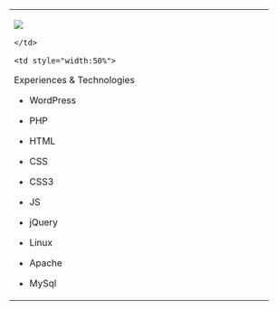 <table style="width:100%">
  <tr>
    <td style="width:50%">
      
![](https://user-images.githubusercontent.com/1686324/92333706-46ae3400-f090-11ea-9288-cd46bf546f57.gif)
      
    </td>
    
    <td style="width:50%">
Experiences & Technologies
- WordPress
- PHP
- HTML
- CSS
- CSS3
- JS
- jQuery
- Linux
- Apache
- MySql
    </td>
    
  </tr>
</table>
